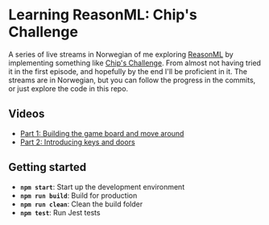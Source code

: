 # Learning ReasonML: Chip's Challenge

A series of live streams in Norwegian of me exploring [ReasonML](https://reasonml.github.io/) by implementing something like [Chip's Challenge](https://en.wikipedia.org/wiki/Chip%27s_Challenge). From almost not having tried it in the first episode, and hopefully by the end I'll be proficient in it. The streams are in Norwegian, but you can follow the progress in the commits, or just explore the code in this repo.

## Videos

- [Part 1: Building the game board and move around](https://www.youtube.com/watch?v=xuXj2tez5N0)
- [Part 2: Introducing keys and doors](https://www.youtube.com/watch?v=9A8PXPcFnU0)

## Getting started

- **`npm start`**: Start up the development environment
- **`npm run build`**: Build for production
- **`npm run clean`**: Clean the build folder
- **`npm test`**: Run Jest tests
